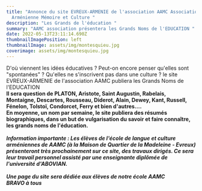 ```yaml
---
title: "Annonce du site EVREUX-ARMENIE de l'association AAMC Association
  Arménienne Mémoire et Culture "
description: "Les Grands de l'éducation "
summary: "AAMC association présentera les Grands Noms de l'EDUCATION "
date: 2022-05-13T23:11:14.690Z
thumbnailImagePosition: left
thumbnailImage: assets/img/montesquieu.jpg
coverimage: assets/img/montesquieu.jpg
---
```

D'où viennent les idées éducatives ? Peut-on encore penser qu'elles sont "spontanées" ? Qu'elles ne s'inscrivent pas dans une culture ? le site EVREUX-ARMENIE de l'association AAMC publiera les Grands Noms de l'EDUCATION \
**Il sera question de PLATON, Aristote, Saint Augustin, Rabelais, Montaigne, Descartes, Rousseau, Diderot, Alain, Dewey, Kant, Russell, Fénelon, Tolstoï, Condorcet, Ferry et bien d'autres....**\
**En moyenne, un nom par semaine, le site publiera des résumés biographiques, dans un but de vulgarisation du savoir et faire connaître, les grands noms de l'éducation.** \
\
***Information importante : Les élèves de l'école de langue et culture arméniennes de AAMC (à la Maison de Quartier de la Madeleine - Evreux) présenteront très prochainement sur ce site, des travaux dirigés. Ce sera leur travail personnel assisté par une enseignante diplômée de l'université d'ABOVIAN.*** \
\
***Une page du site sera dédiée aux élèves de notre école AAMC*** \
***BRAVO à tous***